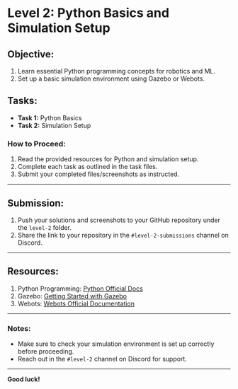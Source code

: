
# Level 2: Python Basics and Simulation Setup

## Objective:
1. Learn essential Python programming concepts for robotics and ML.
2. Set up a basic simulation environment using Gazebo or Webots.

## Tasks:
- **Task 1:** Python Basics
- **Task 2:** Simulation Setup

### How to Proceed:
1. Read the provided resources for Python and simulation setup.
2. Complete each task as outlined in the task files.
3. Submit your completed files/screenshots as instructed.

---

## Submission:
1. Push your solutions and screenshots to your GitHub repository under the `level-2` folder.
2. Share the link to your repository in the `#level-2-submissions` channel on Discord.

---

## Resources:
1. Python Programming: [Python Official Docs](https://docs.python.org/3/)
2. Gazebo: [Getting Started with Gazebo](https://gazebosim.org/docs/latest/)
3. Webots: [Webots Official Documentation](https://cyberbotics.com/doc/guide/index)

---

### Notes:
- Make sure to check your simulation environment is set up correctly before proceeding.
- Reach out in the `#level-2` channel on Discord for support.

---
**Good luck!**
